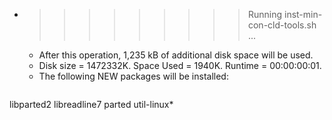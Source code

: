 * >>>>>>>>> Running inst-min-con-cld-tools.sh ...
  * After this operation, 1,235 kB of additional disk space will be used.
  * Disk size = 1472332K. Space Used = 1940K. Runtime = 00:00:00:01.
  * The following NEW packages will be installed:
  ```bash
libparted2 libreadline7 parted util-linux*
  ```
